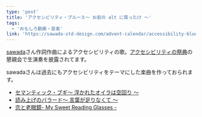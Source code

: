 ```yaml
---
type: 'post'
title: 'アクセシビリティ・ブルース〜 お前の alt に首ったけ 〜'
tags:
  - 'おもしろ動画・音楽'
link: 'https://sawada-std-design.com/advent-calendar/accessibility-blues/'
---
```


[sawada](https://twitter.com/SawadaStdDesign)さん作詞作曲によるアクセシビリティの歌。[アクセシビリティの祭典](http://accfes.com/)の懇親会で生演奏を披露されてます。

sawadaさんは過去にもアクセシビリティをテーマにした楽曲を作っておられます。

- [セマンティック・ブギ〜 浮かれたオイラは空回り 〜](http://sawada-std-design.com/advent-calendar/semantic-boogie/)
- [読み上げのバラード〜 言葉が足りなくて 〜](http://sawada-std-design.com/advent-calendar/ballad-of-reading/)
- [恋と老眼鏡- My Sweet Reading Glasses -](http://sawada-std-design.com/advent-calendar/my-sweet-reading-glasses/)
